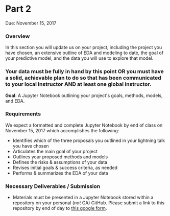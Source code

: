 # Part 2

Due: November 15, 2017 

### Overview

In this section you will update us on your project, including the project you have chosen, an extensive outline of EDA and modeling to date, the goal of your predictive model, and the data you will use to explore that model. 

### Your data must be fully in hand by this point OR you must have a solid, achievable plan to do so that has been communicated to your local instructor AND at least one global instructor. 

**Goal**: A Jupyter Notebook outlining your project's goals, methods, models, and EDA.

### Requirements

We expect a formatted and complete Jupyter Notebook by end of class on November 15, 2017 which accomplishes the following:

- Identifies which of the three proposals you outlined in your lightning talk you have chosen
- Articulates the main goal of your project
- Outlines your proposed methods and models
- Defines the risks & assumptions of your data 
- Revises initial goals & success criteria, as needed
- Performs & summarizes the EDA of your data

### Necessary Deliverables / Submission

 - Materials must be presented in a Jupyter Notebook stored within a repository on your personal (*not* GA) GitHub. Please submit a link to this repository by end of day to [this google form](https://goo.gl/forms/W4cU06SjDmX1MMnd2).